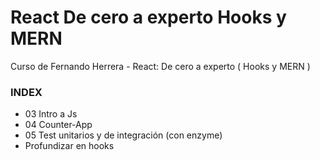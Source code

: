 # React De cero a experto Hooks y MERN
Curso de Fernando Herrera - React: De cero a experto ( Hooks y MERN )

### INDEX

- 03 Intro a Js
- 04 Counter-App
- 05 Test unitarios y de integración (con enzyme)
- Profundizar en hooks
